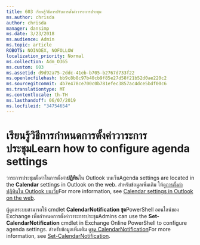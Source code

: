 ```yaml
---
title: 603 เรียนรู้วิธีการปรับการตั้งค่าวาระการประชุม
ms.author: chrisda
author: chrisda
manager: dansimp
ms.date: 3/23/2018
ms.audience: Admin
ms.topic: article
ROBOTS: NOINDEX, NOFOLLOW
localization_priority: Normal
ms.collection: Adm_O365
ms.custom: 603
ms.assetid: d9d92a75-2ddc-41eb-b705-b2767d733f22
ms.openlocfilehash: bb9c8b8c97b40cb9f85e27d58f21b52d0ae220c2
ms.sourcegitcommit: 4b7e478ce700c0b781efec3857ac4dce5bdf00c6
ms.translationtype: MT
ms.contentlocale: th-TH
ms.lasthandoff: 06/07/2019
ms.locfileid: "34754654"
---
```

# <a name="learn-how-to-configure-agenda-settings"></a><span data-ttu-id="6de0f-102">เรียนรู้วิธีการกำหนดการตั้งค่าวาระการประชุม</span><span class="sxs-lookup"><span data-stu-id="6de0f-102">Learn how to configure agenda settings</span></span>

<span data-ttu-id="6de0f-103">วาระการประชุมตั้งค่าในการตั้งค่า**ปฏิทิน**ใน Outlook บนเว็บ</span><span class="sxs-lookup"><span data-stu-id="6de0f-103">Agenda settings are located in the **Calendar** settings in Outlook on the web.</span></span> <span data-ttu-id="6de0f-104">สำหรับข้อมูลเพิ่มเติม ให้ดู[การตั้งค่าปฏิทินใน Outlook บนเว็บ](https://support.office.com/article/12cba5a4-4f95-4d00-bfc3-b694aa67ac8f)</span><span class="sxs-lookup"><span data-stu-id="6de0f-104">For more information, see [Calendar settings in Outlook on the web](https://support.office.com/article/12cba5a4-4f95-4d00-bfc3-b694aa67ac8f).</span></span>

<span data-ttu-id="6de0f-105">ผู้ดูแลระบบสามารถใช้ cmdlet **CalendarNotification ชุด**PowerShell ออนไลน์ของ Exchange เพื่อกำหนดการตั้งค่าวาระการประชุม</span><span class="sxs-lookup"><span data-stu-id="6de0f-105">Admins can use the **Set-CalendarNotification** cmdlet in Exchange Online PowerShell to configure agenda settings.</span></span> <span data-ttu-id="6de0f-106">สำหรับข้อมูลเพิ่มเติม ดู[ชุด CalendarNotification](https://technet.microsoft.com/library/dd351284)</span><span class="sxs-lookup"><span data-stu-id="6de0f-106">For more information, see [Set-CalendarNotification](https://technet.microsoft.com/library/dd351284).</span></span>
